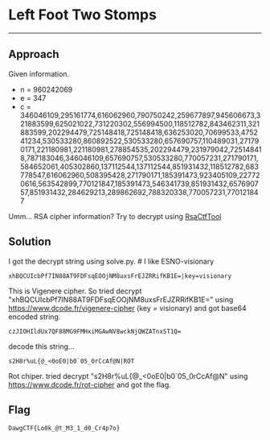 # Left Foot Two Stomps
---
## Approach
Given information.
* n = 960242069
* e = 347
* c = 346046109,295161774,616062960,790750242,259677897,945606673,321883599,625021022,731220302,556994500,118512782,843462311,321883599,202294479,725148418,725148418,636253020,70699533,475241234,530533280,860892522,530533280,657690757,110489031,271790171,221180981,221180981,278854535,202294479,231979042,725148418,787183046,346046109,657690757,530533280,770057231,271790171,584652061,405302860,137112544,137112544,851931432,118512782,683778547,616062960,508395428,271790171,185391473,923405109,227720616,563542899,770121847,185391473,546341739,851931432,657690757,851931432,284629213,289862692,788320338,770057231,770121847

Umm... RSA cipher information?
Try to decrypt using [RsaCtfTool](https://github.com/Ganapati/RsaCtfTool)

## Solution
I got the decrypt string using solve.py. # I like ESNO-visionary
```
xhBQCUIcbPf7IN88AT9FDFsqEOOjNM8uxsFrEJZRRifKB1E=|key=visionary
```
This is Vigenere cipher. So tried decrypt "xhBQCUIcbPf7IN88AT9FDFsqEOOjNM8uxsFrEJZRRifKB1E=" using https://www.dcode.fr/vigenere-cipher (key = visionary) and got base64 encoded string.
```
czJIOHIldUx7QF88MG9FMHxiMGAwNV8wckNjQWZATnxST1Q=
```

decode this string...

```
s2H8r%uL{@_<0oE0|b0`05_0rCcAf@N|ROT
```
Rot chiper. tried decrypt "s2H8r%uL{@_<0oE0|b0`05_0rCcAf@N" using https://www.dcode.fr/rot-cipher and got the flag.
## Flag
```
DawgCTF{Lo0k_@t_M3_1_d0_Cr4p7o}
```